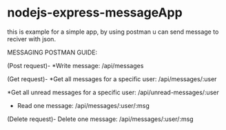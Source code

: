 # nodejs-express-messageApp
this is example for a simple app, by using postman u can send message to reciver with json. 

MESSAGING POSTMAN GUIDE:

(Post request)- 
*Write message:
 /api/messages

(Get request)- 
*Get all messages for a specific user:
 /api/messages/:user

*Get all unread messages for a specific user:
 /api/unread-messages/:user

* Read one message:
 /api/messages/:user/:msg


(Delete request)-
 Delete one message:
 /api/messages/:user/:msg
